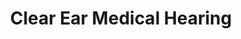 ---
title: "Clear Ear Medical Hearing"
url: /jacksonville-beach/clear-ear-medical-hearing/
shop: Hörgeräte
---